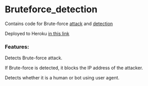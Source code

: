 # Bruteforce_detection
Contains code for Brute-force [attack](./attack.py) and [detection](./flask_app.py)

Deployed to Heroku
[in this link](https://brutefo.herokuapp.com/)


### Features:

Detects Brute-force attack.

If Brute-force is detected, it blocks the IP address of the attacker.

Detects whether it is a human or bot using user agent.

